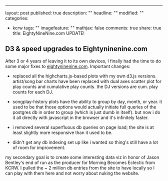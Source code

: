 ---
layout: post
published: true
description: ""
headline: ""
modified: ""
categories: 
  - kcrw
tags: ""
imagefeature: ""
mathjax: false
comments: true
share: true
title: EightyNineNine.com UPDATE!

## D3 & speed upgrades to Eightyninenine.com

After 3 or 4 years of leaving it to its own devices, I finally had the time to do some major fixes to [eightyninenine.com](http://www.eightyninenine.com). Important changes:

  * replaced all the highcharts.js-based plots with my own d3.js versions. artist/song bar charts have been replaced with dual axes scatter plot for play counts and cumulative play counts. the DJ versions are cum. play counts for each DJ.
  
  * songplay-history plots have the ability to group by day, month, or year. it used to be that those options would actually initiate full queries of the postgres db in order to group (which is just dumb in itself). but now i do it all directly with javascript in the browser and it's infinitely faster.
  
  * i removed several superfluous db queries on page load; the site is at least slightly more responsive than it used to be.
  
  * didn't get any db indexing set up like i wanted so thing's still have a lot of room for improvement.
  
my secondary goal is to create some interesting data viz in honor of Jason Bentley's end of run as the producer for Morning Becomes Eclectic from KCRW. I pulled the ~ 2 million db entries from the site to have locally so I can play with them here and not worry about nuking the website.
